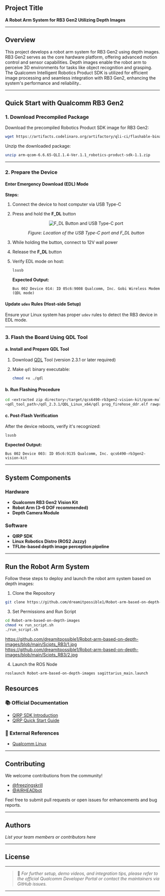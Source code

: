 ## Project Title

**A Robot Arm System for RB3 Gen2 Utilizing Depth Images**

---

## Overview

This project develops a robot arm system for RB3 Gen2 using depth images. RB3 Gen2 serves as the core hardware platform, offering advanced motion control and sensor capabilities. Depth images enable the robot arm to perceive 3D environments for tasks like object recognition and grasping. The Qualcomm Intelligent Robotics Product SDK is utilized for efficient image processing and seamless integration with RB3 Gen2, enhancing the system's performance and reliability..


---

## Quick Start with Qualcomm RB3 Gen2

### 1. Download Precompiled Package

Download the precompiled Robotics Product SDK image for RB3 Gen2:

```bash
wget https://artifacts.codelinaro.org/artifactory/qli-ci/flashable-binaries/qirpsdk/qcs6490-rb3gen2-vision-kit/arm-qcom-6.6.65-QLI.1.4-Ver.1.1_robotics-product-sdk-1.1.zip
```

Unzip the downloaded package:

```bash
unzip arm-qcom-6.6.65-QLI.1.4-Ver.1.1_robotics-product-sdk-1.1.zip
```

---

### 2. Prepare the Device

#### Enter Emergency Download (EDL) Mode

**Steps:**

1. Connect the device to host computer via USB Type-C
2. Press and hold the **F\_DL** button
   <p align="center"> <img src="https://github.com/user-attachments/assets/edad3a81-028d-4929-a623-2e8469f661d5" alt="F_DL Button and USB Type-C port" /> </p> <p align="center"><i>Figure: Location of the USB Type-C port and F_DL button</i></p>

4. While holding the button, connect to 12V wall power
5. Release the **F\_DL** button
6. Verify EDL mode on host:

   ```bash
   lsusb
   ```

   **Expected Output:**

   ```
   Bus 002 Device 014: ID 05c6:9008 Qualcomm, Inc. Gobi Wireless Modem (QDL mode)
   ```

#### Update `udev` Rules (Host-side Setup)

Ensure your Linux system has proper `udev` rules to detect the RB3 device in EDL mode.

---

### 3. Flash the Board Using QDL Tool

#### a. Install and Prepare QDL Tool

1. Download [QDL](https://softwarecenter.qualcomm.com/catalog/item/Qualcomm_Device_Loader) Tool (version 2.3.1 or later required)
2. Make `qdl` binary executable:

   ```bash
   chmod +x ./qdl
   ```

#### b. Run Flashing Procedure


```bash
cd <extracted zip directory>/target/qcs6490-rb3gen2-vision-kit/qcom-multimedia-image
<qdl_tool_path>/qdl_2.3.1/QDL_Linux_x64/qdl prog_firehose_ddr.elf rawprogram*.xml patch*.xml
```

#### c. Post-Flash Verification

After the device reboots, verify it's recognized:

```bash
lsusb
```

**Expected Output:**

```
Bus 002 Device 003: ID 05c6:9135 Qualcomm, Inc. qcs6490-rb3gen2-vision-kit
```

---

## System Components

###  Hardware

* **Qualcomm RB3 Gen2 Vision Kit**
* **Robot Arm (3–6 DOF recommended)**
* **Depth Camera Module**

###  Software

* **QIRP SDK**
* **Linux Robotics Distro (ROS2 Jazzy)**
* **TFLite-based depth image perception pipeline**

---

## Run the Robot Arm System
Follow these steps to deploy and launch the robot arm system based on depth images:
1. Clone the Repository
```bash
git clone https://github.com/dreamitpossible1/Robot-arm-based-on-depth-images.git
```
3. Set Permissions and Run Script
```bash
cd Robot-arm-based-on-depth-images
chmod +x run_script.sh
./run_script.sh
```

https://github.com/dreamitpossible1/Robot-arm-based-on-depth-images/blob/main/Scipts_RB3/1.jpg
https://github.com/dreamitpossible1/Robot-arm-based-on-depth-images/blob/main/Scipts_RB3/2.jpg

4. Launch the ROS Node
```bash
roslaunch Robot-arm-based-on-depth-images sagittarius_main.launch
```

## Resources

### 📚 Official Documentation

* [QIRP SDK Introduction](https://docs.qualcomm.com/bundle/publicresource/topics/80-70018-265/introduction_1.html?vproduct=1601111740013072&version=1.4&facet=Qualcomm%20Intelligent%20Robotics%20Product%20%28QIRP%29%20SDK)
* [QIRP Quick Start Guide](https://docs.qualcomm.com/bundle/publicresource/topics/80-70018-265/quick-start_3.html?vproduct=1601111740013072&version=1.4)

### 🔗 External References

* [Qualcomm Linux](https://www.qualcomm.com/developer/software/qualcomm-linux)

---

## Contributing

We welcome contributions from the community!

* [@freezingskrill](https://github.com/freezingskrill)
* [@AIRHEADbot](https://github.com/AIRHEADbot)

Feel free to submit pull requests or open issues for enhancements and bug reports.

---

## Authors

*List your team members or contributors here*

---

## License


---

> 📌 *For further setup, demo videos, and integration tips, please refer to the official Qualcomm Developer Portal or contact the maintainers via GitHub issues.*

---

